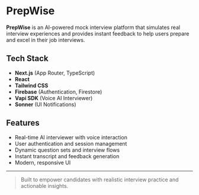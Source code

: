 
# PrepWise

**PrepWise** is an AI-powered mock interview platform that simulates real interview experiences and provides instant feedback to help users prepare and excel in their job interviews.

## Tech Stack

- **Next.js** (App Router, TypeScript)
- **React**
- **Tailwind CSS**
- **Firebase** (Authentication, Firestore)
- **Vapi SDK** (Voice AI Interviewer)
- **Sonner** (UI Notifications)

## Features
- Real-time AI interviewer with voice interaction
- User authentication and session management
- Dynamic question sets and interview flows
- Instant transcript and feedback generation
- Modern, responsive UI

---

> Built to empower candidates with realistic interview practice and actionable insights.
